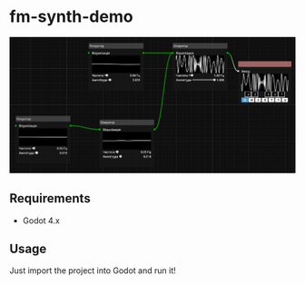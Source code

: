 # fm-synth-demo

![Image](./.github/image.png)

## Requirements

- Godot 4.x

## Usage

Just import the project into Godot and run it!
